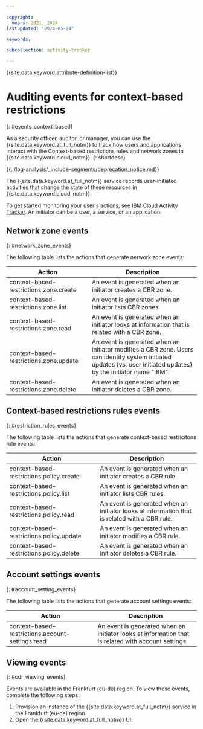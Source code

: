 ```yaml
---

copyright:
  years: 2021, 2024
lastupdated: "2024-05-24"

keywords:

subcollection: activity-tracker

---
```


{{site.data.keyword.attribute-definition-list}}

# Auditing events for context-based restrictions
{: #events_context_based}

As a security officer, auditor, or manager, you can use the {{site.data.keyword.at_full_notm}} to track how users and applications interact with the Context-based restrictions rules and network zones in {{site.data.keyword.cloud_notm}}.
{: shortdesc}


{{../log-analysis/_include-segments/deprecation_notice.md}}

The {{site.data.keyword.at_full_notm}} service records user-initiated activities that change the state of these resources in {{site.data.keyword.cloud_notm}}.

To get started monitoring your user's actions, see [IBM Cloud Activity Tracker](https://cloud.ibm.com/docs/services/activity-tracker?topic=activity-tracker-getting-started#getting-started). An initiator can be a user, a service, or an application.


## Network zone events
{: #network_zone_events}

The following table lists the actions that generate nerwork zone events:

| Action | Description |
| -----  | ----------- |
| context-based-restrictions.zone.create | An event is generated when an initiator creates a CBR zone. |
| context-based-restrictions.zone.list | An event is generated when an initiator lists CBR zones. |
| context-based-restrictions.zone.read | An event is generated when an initiator looks at information that is related with a CBR zone. |
| context-based-restrictions.zone.update | An event is generated when an initiator modifies a CBR zone. Users can identify system initiated updates (vs. user initiated updates) by the initiator name "IBM". |
| context-based-restrictions.zone.delete | An event is generated when an initiator deletes a CBR zone. |


## Context-based restrictions rules events
{: #restriction_rules_events}

The following table lists the actions that generate context-based restricitons rule events:

| Action | Description |
| -----  | ----------- |
| context-based-restrictions.policy.create | An event is generated when an initiator creates a CBR rule. |
| context-based-restrictions.policy.list | An event is generated when an initiator lists CBR rules. |
| context-based-restrictions.policy.read | An event is generated when an initiator looks at information that is related with a CBR rule. |
| context-based-restrictions.policy.update | An event is generated when an initiator modifies a CBR rule. |
| context-based-restrictions.policy.delete | An event is generated when an initiator deletes a CBR rule. |


## Account settings events
{: #account_setting_events}

The following table lists the actions that generate account settings events:

| Action | Description |
| -----  | ----------- |
| context-based-restrictions.account-settings.read | An event is generated when an initiator looks at information that is related with account settings. |


## Viewing events
{: #cdr_viewing_events}

Events are available in the Frankfurt (eu-de) region. To view these events, complete the following steps:
1. Provision an instance of the {{site.data.keyword.at_full_notm}} service in the Frankfurt (eu-de) region.
1. Open the {{site.data.keyword.at_full_notm}} UI.
